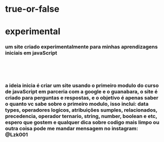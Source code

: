 # true-or-false

<h1> experimental </h1>
<h3> um site criado experimentalmente para minhas aprendizagens iniciais em javaScript <h3>
<br> </br>

<h3> a ideia inicia é criar um site usando o primeiro modulo do curso de javaScript em parceria com a google e o guanabara, o site é criado para perguntas e respostas, e o objetivo é apenas saber o quanto vc sabe sobre o primeiro modulo, isso inclui: data types, operadores logicos, atribuições sumples, relacionados, precedencia, operador ternario, string, number, boolean e etc, espero que gostem e qualquer dica sobre codigo mais limpo ou outra coisa pode me mandar mensagem no instagram: @Lzk001 <h3>
